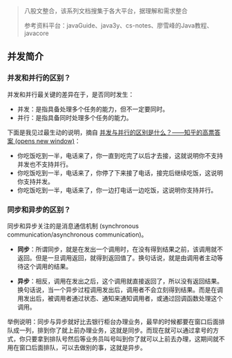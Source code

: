 > 八股文整合，该系列文档搜集于各大平台，据理解和需求整合
> 
> 参考资料平台：javaGuide、java3y、cs-notes、廖雪峰的Java教程、javacore

## 并发简介

### 并发和并行的区别？

并发和并行最关键的差异在于，是否同时发生：

- 并发：是指具备处理多个任务的能力，但不一定要同时。
- 并行：是指具备同时处理多个任务的能力。

下面是我见过最生动的说明，摘自 [并发与并行的区别是什么？——知乎的高票答案 (opens new window)](https://www.zhihu.com/question/33515481/answer/58849148)：

- 你吃饭吃到一半，电话来了，你一直到吃完了以后才去接，这就说明你不支持并发也不支持并行。
- 你吃饭吃到一半，电话来了，你停了下来接了电话，接完后继续吃饭，这说明你支持并发。
- 你吃饭吃到一半，电话来了，你一边打电话一边吃饭，这说明你支持并行。

### 同步和异步的区别？

同步和异步关注的是消息通信机制 (synchronous communication/asynchronous communication)。

- **同步**：所谓同步，就是在发出一个调用时，在没有得到结果之前，该调用就不返回。但是一旦调用返回，就得到返回值了。换句话说，就是由调用者主动等待这个调用的结果。

- **异步**：相反，调用在发出之后，这个调用就直接返回了，所以没有返回结果。换句话说，当一个异步过程调用发出后，调用者不会立刻得到结果。而是在调用发出后，被调用者通过状态、通知来通知调用者，或通过回调函数处理这个调用。

举例说明：同步与异步就好比去银行柜台办理业务，最早的时候都要在窗口后面排队成一列，排到你了就上前办理业务，这就是同步。而现在就可以通过拿号的方式，你只要拿到排队号然后等业务员叫号叫到你了就可以上前去办理，这期间就不用在窗口后面排队，可以去做别的事，这就是异步。